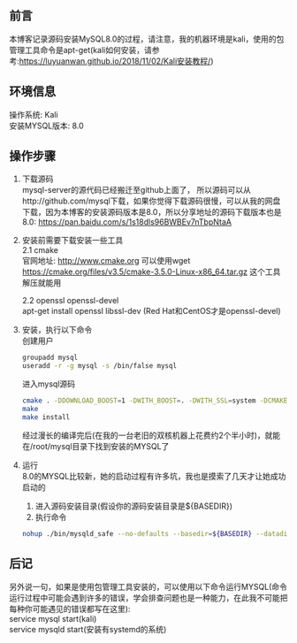 ## 前言  
本博客记录源码安装MySQL8.0的过程，请注意，我的机器环境是kali，使用的包管理工具命令是apt-get(kali如何安装，请参考:https://luyuanwan.github.io/2018/11/02/Kali安装教程/)   

## 环境信息  
操作系统: Kali  
安装MYSQL版本: 8.0  

## 操作步骤  
1. 下载源码  
mysql-server的源代码已经搬迁至github上面了， 所以源码可以从http://github.com/mysql下载，如果你觉得下载源码很慢，可以从我的网盘下载，因为本博客的安装源码版本是8.0，所以分享地址的源码下载版本也是8.0: https://pan.baidu.com/s/1s18dls96BWBEv7nTbpNtaA   

2. 安装前需要下载安装一些工具  
   2.1 cmake  
   官网地址: http://www.cmake.org  可以使用wget https://cmake.org/files/v3.5/cmake-3.5.0-Linux-x86_64.tar.gz 这个工具解压就能用    
   
   2.2 openssl openssl-devel  
   apt-get install openssl libssl-dev  (Red Hat和CentOS才是openssl-devel)
   
3. 安装，执行以下命令  
   创建用户   
   ```bash
   groupadd mysql   
   useradd -r -g mysql -s /bin/false mysql   
   ```
   
   进入mysql源码  
   ```bash 
   cmake . -DDOWNLOAD_BOOST=1 -DWITH_BOOST=. -DWITH_SSL=system -DCMAKE_INSTALL_PREFIX=/root/mysql
   make  
   make install
   ```
   
   经过漫长的编译完后(在我的一台老旧的双核机器上花费约2个半小时)，就能在/root/mysql目录下找到安装的MYSQL了
   
4. 运行  
   8.0的MYSQL比较新，她的启动过程有许多坑，我也是摸索了几天才让她成功启动的  
   1.  进入源码安装目录(假设你的源码安装目录是${BASEDIR})  
   2.  执行命令  
   
   ```bash
   nohup ./bin/mysqld_safe --no-defaults --basedir=${BASEDIR} --datadir=${BASEDIR}/data --user=mysql --pid-file=${BASEDIR}/pidfile &
   ```

## 后记
   另外说一句，如果是使用包管理工具安装的，可以使用以下命令运行MYSQL(命令运行过程中可能会遇到许多的错误，学会排查问题也是一种能力，在此我不可能把每种你可能遇见的错误都写在这里):  
   service mysql start(kali)  
   service mysqld start(安装有systemd的系统)
